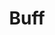 ---
layout: product
title: "Buff"
price: "530" 
desc: "Uljana boja"
img_path: "/assets/img/ABT035.webp"
brand: "Abteilung 502"
available: true
special_offer: false
new: false
soon: false
cat: "050000"
subcat: "050100"
subsubcat: "00"
sifra: "ABT035"
popular: false
---